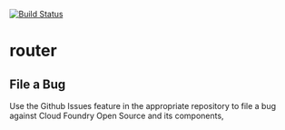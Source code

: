 [![Build Status](https://travis-ci.org/cloudfoundry/router.png)](https://travis-ci.org/cloudfoundry/router)

# router

## File a Bug

Use the Github Issues feature in the appropriate repository to file a bug against Cloud Foundry Open Source and its components, 
